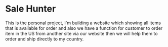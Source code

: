 # Sale Hunter
This is the personal project, I'm building a website which showing all items that is available for order and also we have a function for customer to order item in the US from another site via our website then we will help them to order and ship directly to my country.
